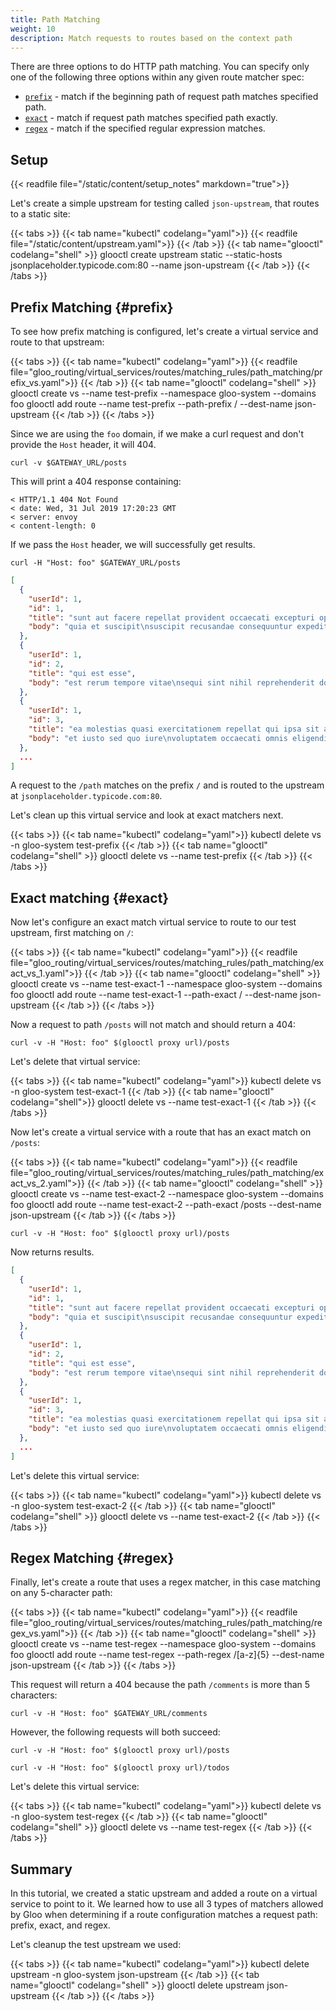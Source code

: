 ```yaml
---
title: Path Matching
weight: 10
description: Match requests to routes based on the context path
---
```


There are three options to do HTTP path matching. You can specify only one of the following three options within any given
route matcher spec:

* [`prefix`](#prefix) - match if the beginning path of request path matches specified path.
* [`exact`](#exact) - match if request path matches specified path exactly.
* [`regex`](#regex) - match if the specified regular expression matches. 

## Setup

{{< readfile file="/static/content/setup_notes" markdown="true">}}

Let's create a simple upstream for testing called `json-upstream`, that routes to a static site:

{{< tabs >}}
{{< tab name="kubectl" codelang="yaml">}}
{{< readfile file="/static/content/upstream.yaml">}}
{{< /tab >}}
{{< tab name="glooctl" codelang="shell" >}}
glooctl create upstream static --static-hosts jsonplaceholder.typicode.com:80 --name json-upstream
{{< /tab >}}
{{< /tabs >}}

## Prefix Matching {#prefix}

To see how prefix matching is configured, let's create a virtual service and route to that upstream:

{{< tabs >}}
{{< tab name="kubectl" codelang="yaml">}}
{{< readfile file="gloo_routing/virtual_services/routes/matching_rules/path_matching/prefix_vs.yaml">}}
{{< /tab >}}
{{< tab name="glooctl" codelang="shell" >}}
glooctl create vs --name test-prefix --namespace gloo-system --domains foo
glooctl add route --name test-prefix --path-prefix / --dest-name json-upstream
{{< /tab >}}
{{< /tabs >}}

Since we are using the `foo` domain, if we make a curl request and don't provide the `Host` header, it will 404. 

```shell
curl -v $GATEWAY_URL/posts
```

This will print a 404 response containing:
```
< HTTP/1.1 404 Not Found
< date: Wed, 31 Jul 2019 17:20:23 GMT
< server: envoy
< content-length: 0
```

If we pass the `Host` header, we will successfully get results. 

```shell
curl -H "Host: foo" $GATEWAY_URL/posts
```

```json
[
  {
    "userId": 1,
    "id": 1,
    "title": "sunt aut facere repellat provident occaecati excepturi optio reprehenderit",
    "body": "quia et suscipit\nsuscipit recusandae consequuntur expedita et cum\nreprehenderit molestiae ut ut quas totam\nnostrum rerum est autem sunt rem eveniet architecto"
  },
  {
    "userId": 1,
    "id": 2,
    "title": "qui est esse",
    "body": "est rerum tempore vitae\nsequi sint nihil reprehenderit dolor beatae ea dolores neque\nfugiat blanditiis voluptate porro vel nihil molestiae ut reiciendis\nqui aperiam non debitis possimus qui neque nisi nulla"
  },
  {
    "userId": 1,
    "id": 3,
    "title": "ea molestias quasi exercitationem repellat qui ipsa sit aut",
    "body": "et iusto sed quo iure\nvoluptatem occaecati omnis eligendi aut ad\nvoluptatem doloribus vel accusantium quis pariatur\nmolestiae porro eius odio et labore et velit aut"
  },
  ...
]
```

A request to the `/path` matches on the prefix `/` and is routed to the upstream at `jsonplaceholder.typicode.com:80`.

Let's clean up this virtual service and look at exact matchers next. 

{{< tabs >}}
{{< tab name="kubectl" codelang="yaml">}}
kubectl delete vs -n gloo-system test-prefix
{{< /tab >}}
{{< tab name="glooctl" codelang="shell" >}}
glooctl delete vs --name test-prefix
{{< /tab >}}
{{< /tabs >}}

## Exact matching {#exact}

Now let's configure an exact match virtual service to route to our test upstream, first matching on `/`:

{{< tabs >}}
{{< tab name="kubectl" codelang="yaml">}}
{{< readfile file="gloo_routing/virtual_services/routes/matching_rules/path_matching/exact_vs_1.yaml">}}
{{< /tab >}}
{{< tab name="glooctl" codelang="shell" >}}
glooctl create vs --name test-exact-1 --namespace gloo-system --domains foo
glooctl add route --name test-exact-1 --path-exact / --dest-name json-upstream
{{< /tab >}}
{{< /tabs >}}

Now a request to path `/posts` will not match and should return a 404:

```shell
curl -v -H "Host: foo" $(glooctl proxy url)/posts
```

Let's delete that virtual service: 

{{< tabs >}}
{{< tab name="kubectl" codelang="yaml">}}
kubectl delete vs -n gloo-system test-exact-1
{{< /tab >}}
{{< tab name="glooctl" codelang="shell">}}
glooctl delete vs --name test-exact-1
{{< /tab >}}
{{< /tabs >}}

Now let's create a virtual service with a route that has an exact match on `/posts`:

{{< tabs >}}
{{< tab name="kubectl" codelang="yaml">}}
{{< readfile file="gloo_routing/virtual_services/routes/matching_rules/path_matching/exact_vs_2.yaml">}}
{{< /tab >}}
{{< tab name="glooctl" codelang="shell" >}}
glooctl create vs --name test-exact-2 --namespace gloo-system --domains foo
glooctl add route --name test-exact-2 --path-exact /posts --dest-name json-upstream
{{< /tab >}}
{{< /tabs >}}

```shell
curl -v -H "Host: foo" $(glooctl proxy url)/posts
```

Now returns results.

```json
[
  {
    "userId": 1,
    "id": 1,
    "title": "sunt aut facere repellat provident occaecati excepturi optio reprehenderit",
    "body": "quia et suscipit\nsuscipit recusandae consequuntur expedita et cum\nreprehenderit molestiae ut ut quas totam\nnostrum rerum est autem sunt rem eveniet architecto"
  },
  {
    "userId": 1,
    "id": 2,
    "title": "qui est esse",
    "body": "est rerum tempore vitae\nsequi sint nihil reprehenderit dolor beatae ea dolores neque\nfugiat blanditiis voluptate porro vel nihil molestiae ut reiciendis\nqui aperiam non debitis possimus qui neque nisi nulla"
  },
  {
    "userId": 1,
    "id": 3,
    "title": "ea molestias quasi exercitationem repellat qui ipsa sit aut",
    "body": "et iusto sed quo iure\nvoluptatem occaecati omnis eligendi aut ad\nvoluptatem doloribus vel accusantium quis pariatur\nmolestiae porro eius odio et labore et velit aut"
  },
  ...
]
```

Let's delete this virtual service: 

{{< tabs >}}
{{< tab name="kubectl" codelang="yaml">}}
kubectl delete vs -n gloo-system test-exact-2
{{< /tab >}}
{{< tab name="glooctl" codelang="shell" >}}
glooctl delete vs --name test-exact-2
{{< /tab >}}
{{< /tabs >}}

## Regex Matching {#regex}

Finally, let's create a route that uses a regex matcher, in this case matching on any 5-character path: 

{{< tabs >}}
{{< tab name="kubectl" codelang="yaml">}}
{{< readfile file="gloo_routing/virtual_services/routes/matching_rules/path_matching/regex_vs.yaml">}}
{{< /tab >}}
{{< tab name="glooctl" codelang="shell" >}}
glooctl create vs --name test-regex --namespace gloo-system --domains foo
glooctl add route --name test-regex --path-regex /[a-z]{5} --dest-name json-upstream
{{< /tab >}}
{{< /tabs >}}

This request will return a 404 because the path `/comments` is more than 5 characters:

```shell
curl -v -H "Host: foo" $GATEWAY_URL/comments
```

However, the following requests will both succeed:
```shell
curl -v -H "Host: foo" $(glooctl proxy url)/posts
```

```shell
curl -v -H "Host: foo" $(glooctl proxy url)/todos
```

Let's delete this virtual service: 

{{< tabs >}}
{{< tab name="kubectl" codelang="yaml">}}
kubectl delete vs -n gloo-system test-regex
{{< /tab >}}
{{< tab name="glooctl" codelang="shell" >}}
glooctl delete vs --name test-regex
{{< /tab >}}
{{< /tabs >}}

## Summary

In this tutorial, we created a static upstream and added a route on a virtual service to point to it. We learned how to 
use all 3 types of matchers allowed by Gloo when determining if a route configuration matches a request path: 
prefix, exact, and regex. 

Let's cleanup the test upstream we used:

{{< tabs >}}
{{< tab name="kubectl" codelang="yaml">}}
kubectl delete upstream -n gloo-system json-upstream
{{< /tab >}}
{{< tab name="glooctl" codelang="shell" >}}
glooctl delete upstream json-upstream
{{< /tab >}}
{{< /tabs >}}

<br /> 
<br />

